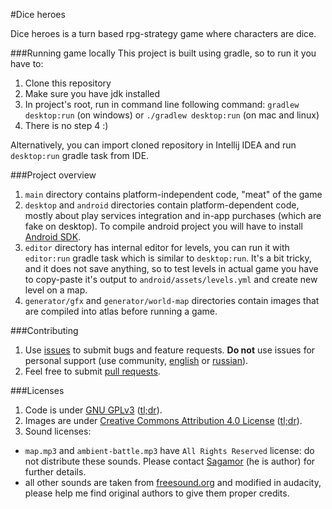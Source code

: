 #Dice heroes

Dice heroes is a turn based rpg-strategy game where characters are dice.

###Running game locally
This project is built using gradle, so to run it you have to:

1. Clone this repository
2. Make sure you have jdk installed
3. In project's root, run in command line following command: `gradlew desktop:run` (on windows) or `./gradlew desktop:run` (on mac and linux)
4. There is no step 4 :)

Alternatively, you can import cloned repository in Intellij IDEA and run `desktop:run` gradle task from IDE.

###Project overview
1. `main` directory contains platform-independent code, "meat" of the game
2. `desktop` and `android` directories contain platform-dependent code, mostly about play services integration and in-app purchases (which are fake on desktop). To compile android project you will have to install [Android SDK](https://developer.android.com/sdk/index.html#downloads).
3. `editor` directory has internal editor for levels, you can run it with `editor:run` gradle task which is similar to `desktop:run`. It's a bit tricky, and it does not save anything, so to test levels in actual game you have to copy-paste it's output to `android/assets/levels.yml` and create new level on a map.
4. `generator/gfx` and `generator/world-map` directories contain images that are compiled into atlas before running a game.

###Contributing
1. Use [issues](https://github.com/ratrecommends/dice-heroes/issues) to submit bugs and feature requests. **Do not** use issues for personal support (use community, [english](https://www.facebook.com/rrg.dice.heroes/) or [russian](https://vk.com/dice.heroes)).
2. Feel free to submit [pull requests](https://github.com/ratrecommends/dice-heroes/pulls).

###Licenses
1. Code is under [GNU GPLv3](https://gnu.org/licenses/gpl.html) ([tl;dr](https://tldrlegal.com/license/gnu-general-public-license-v3-%28gpl-3%29)).
2. Images are under [Creative Commons Attribution 4.0 License](https://creativecommons.org/licenses/by/4.0/legalcode) ([tl;dr](https://tldrlegal.com/license/creative-commons-attribution-4.0-international-%28cc-by-4%29)).
3. Sound licenses:
  - `map.mp3` and `ambient-battle.mp3` have `All Rights Reserved` license: do not distribute these sounds. Please contact [Sagamor](mailto:a.sukhotin@gmail.com)  (he is author) for further details.
  - all other sounds are taken from [freesound.org](http://freesound.org/) and modified in audacity, please help me find original authors to give them proper credits.
